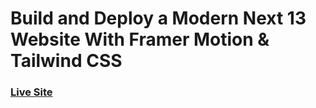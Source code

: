 # Build and Deploy a Modern Next 13 Website With Framer Motion & Tailwind CSS

### [Live Site](https://jazzy-biscochitos-59cb1b.netlify.app/)
